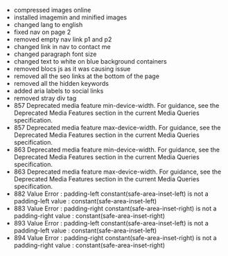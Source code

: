 * compressed images online
* installed imagemin and minified images
* changed lang to english
* fixed nav on page 2
* removed empty nav link p1 and p2
* changed link in nav to contact me
* changed paragraph font size
* changed text to white on blue background containers
* removed blocs js as it was causing issue
* removed all the seo links at the bottom of the page
* removed all the hidden keywords
* added aria labels to social links
* removed stray div tag
* 857		Deprecated media feature min-device-width. For guidance, see the Deprecated Media Features section in the current Media Queries specification.
* 857		Deprecated media feature max-device-width. For guidance, see the Deprecated Media Features section in the current Media Queries specification.
* 863		Deprecated media feature min-device-width. For guidance, see the Deprecated Media Features section in the current Media Queries specification.
* 863		Deprecated media feature max-device-width. For guidance, see the Deprecated Media Features section in the current Media Queries specification.
* 882		Value Error : padding-left constant(safe-area-inset-left) is not a padding-left value : constant(safe-area-inset-left)
* 883		Value Error : padding-right constant(safe-area-inset-right) is not a padding-right value : constant(safe-area-inset-right)
* 893		Value Error : padding-left constant(safe-area-inset-left) is not a padding-left value : constant(safe-area-inset-left)
* 894		Value Error : padding-right constant(safe-area-inset-right) is not a padding-right value : constant(safe-area-inset-right)